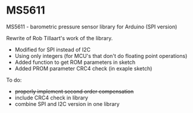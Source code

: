 # MS5611
MS5611 - barometric pressure sensor library for Arduino (SPI version)

Rewrite of Rob Tillaart's work of the library.
- Modified for SPI instead of I2C
- Using only integers (for MCU's that don't do floating point operations)
- Added function to get ROM parameters in sketch
- Added PROM parameter CRC4 check (in exaple sketch)

To do:
- ~~properly implement second order compensation~~
- include CRC4 check in library
- combine SPI and I2C version in one library
